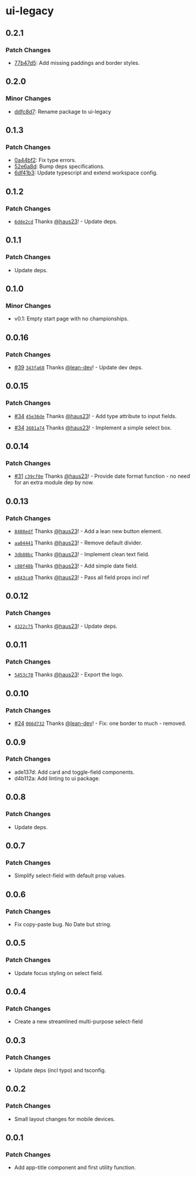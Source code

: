# ui-legacy

## 0.2.1

### Patch Changes

- [77b47d5](https://github.com/haus23/tipprunde-legacy/commit/77b47d5): Add missing paddings and border styles.

## 0.2.0

### Minor Changes

- [ddfc8d7](https://github.com/haus23/tipprunde-legacy/commit/ddfc8d7): Rename package to ui-legacy

## 0.1.3

### Patch Changes

- [0a44bf2](https://github.com/haus23/tipprunde-legacy/commit/0a44bf2): Fix type errors.
- [52e6a8d](https://github.com/haus23/tipprunde-legacy/commit/52e6a8d): Bump deps specifications.
- [6df41b3](https://github.com/haus23/tipprunde-legacy/commit/6df41b3): Update typescript and extend workspace config.

## 0.1.2

### Patch Changes

- [`6dde2cd`](https://github.com/haus23/runde.tips/commit/6dde2cd3042b8ddbc6f03df1890cce3768b1980a) Thanks [@haus23](https://github.com/haus23)! - Update deps.

## 0.1.1

### Patch Changes

- Update deps.

## 0.1.0

### Minor Changes

- v0.1: Empty start page with no championships.

## 0.0.16

### Patch Changes

- [#39](https://github.com/haus23/runde.tips/pull/39) [`343fa68`](https://github.com/haus23/runde.tips/commit/343fa6829fe9c81149fa269fc222da07d751f542) Thanks [@lean-dev](https://github.com/lean-dev)! - Update dev deps.

## 0.0.15

### Patch Changes

- [#34](https://github.com/haus23/runde.tips/pull/34) [`45e36de`](https://github.com/haus23/runde.tips/commit/45e36deae741040d8dfe1d2ca77ddecbf16e9eaf) Thanks [@haus23](https://github.com/haus23)! - Add type attribute to input fields.

- [#34](https://github.com/haus23/runde.tips/pull/34) [`3681a74`](https://github.com/haus23/runde.tips/commit/3681a746f8413ace83cdfa23e6c67a7293294f4f) Thanks [@haus23](https://github.com/haus23)! - Implement a simple select box.

## 0.0.14

### Patch Changes

- [#31](https://github.com/haus23/runde.tips/pull/31) [`c39cf0e`](https://github.com/haus23/runde.tips/commit/c39cf0ee3651a2218fc63ca02e88613c2dd787bf) Thanks [@haus23](https://github.com/haus23)! - Provide date format function - no need for an extra module dep by now.

## 0.0.13

### Patch Changes

- [`8408edf`](https://github.com/haus23/runde.tips/commit/8408edfad1ec0519d876d94e69fd98a0d16be6d5) Thanks [@haus23](https://github.com/haus23)! - Add a lean new button element.

- [`aa04441`](https://github.com/haus23/runde.tips/commit/aa044413ce2131df7fb88a6a5b0b205cece651b6) Thanks [@haus23](https://github.com/haus23)! - Remove default divider.

- [`3db88bc`](https://github.com/haus23/runde.tips/commit/3db88bc5d2e3f1fc7fdcf8bb6518bb1be9bbd88b) Thanks [@haus23](https://github.com/haus23)! - Implement clean text field.

- [`c80f48b`](https://github.com/haus23/runde.tips/commit/c80f48bc80edc4ecc595c8ade243513acd685bfb) Thanks [@haus23](https://github.com/haus23)! - Add simple date field.

- [`e843ca9`](https://github.com/haus23/runde.tips/commit/e843ca9a12810cc7bbc9bc33de9638993d3dbcef) Thanks [@haus23](https://github.com/haus23)! - Pass all field props incl ref

## 0.0.12

### Patch Changes

- [`4322c75`](https://github.com/haus23/runde.tips/commit/4322c7592485edff7f0f8df6e4d3f330a20d5c18) Thanks [@haus23](https://github.com/haus23)! - Update deps.

## 0.0.11

### Patch Changes

- [`5453c70`](https://github.com/haus23/runde.tips/commit/5453c70c7a3d129d0383cc0a15ca52e1bf1f9b99) Thanks [@haus23](https://github.com/haus23)! - Export the logo.

## 0.0.10

### Patch Changes

- [#24](https://github.com/haus23/runde.tips/pull/24) [`066d732`](https://github.com/haus23/runde.tips/commit/066d732167d04371e4d400d5aa97a545a9636ac7) Thanks [@lean-dev](https://github.com/lean-dev)! - Fix: one border to much - removed.

## 0.0.9

### Patch Changes

- ade137d: Add card and toggle-field components.
- d4b112a: Add linting to ui package.

## 0.0.8

### Patch Changes

- Update deps.

## 0.0.7

### Patch Changes

- Simplify select-field with default prop values.

## 0.0.6

### Patch Changes

- Fix copy-paste bug. No Date but string.

## 0.0.5

### Patch Changes

- Update focus styling on select field.

## 0.0.4

### Patch Changes

- Create a new streamlined multi-purpose select-field

## 0.0.3

### Patch Changes

- Update deps (incl typo) and tsconfig.

## 0.0.2

### Patch Changes

- Small layout changes for mobile devices.

## 0.0.1

### Patch Changes

- Add app-title component and first utility function.
